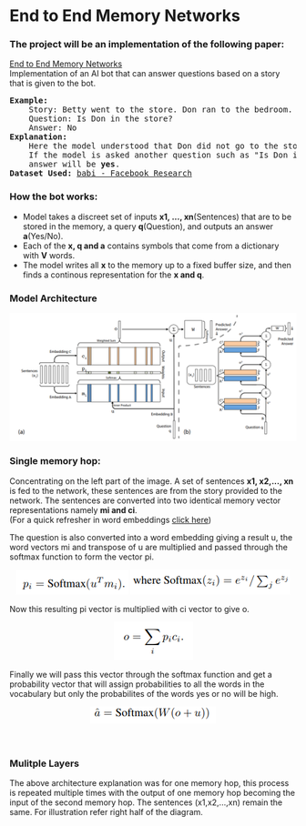<h1>End to End Memory Networks</h1>
<h3>The project will be an implementation of the following paper:</h3> <a href="https://arxiv.org/pdf/1503.08895.pdf">End to End Memory Networks</a><br>
Implementation of an AI bot that can answer questions based on a story that is given to the bot.
<pre>
<b>Example:</b>
    Story: Betty went to the store. Don ran to the bedroom.
    Question: Is Don in the store?
    Answer: No
<b>Explanation:</b>
    Here the model understood that Don did not go to the store and answers accordingly. 
    If the model is asked another question such as "Is Don in the bedroom?" and now the 
    answer will be <b>yes</b>.
<b>Dataset Used:</b> <a href="https://research.fb.com/downloads/babi/">babi - Facebook Research</a>
</pre>
<h3>How the bot works:</h3>
<ul>
<li>
   Model takes a discreet set of inputs <b>x1, ..., xn</b>(Sentences) that are to be stored in the memory, a query <b>q</b>(Question), and outputs an answer <b>a</b>(Yes/No). 
</li>

<li>
   Each of the <b>x, q and a</b> contains symbols that come from a dictionary with <b>V</b> words.
</li>

<li>
   The model writes all <b>x</b> to the memory up to a fixed buffer size, and then finds a continous representation for the <b>x and q</b>.
</li>
</ul>

<h3>Model Architecture</h3>
<center>
<img src="https://github.com/mahajanhrishikesh/End-To-End-Memory-Network/blob/master/images/arch.png?raw=true">
</center>

<h3>Single memory hop:</h3>
Concentrating on the left part of the image. A set of sentences <b>x1, x2,..., xn</b> is fed to the network, these sentences are from the story provided to the network. The sentences are converted into two identical memory vector representations namely <b>mi and ci</b>.<br>
(For a quick refresher in word embeddings <a href="https://machinelearningmastery.com/what-are-word-embeddings/">click here</a>)

The question is also converted into a word embedding giving a result u, the word vectors mi and transpose of u are multiplied and passed through the softmax function to form the vector pi.

<center>
<img src="https://github.com/mahajanhrishikesh/End-To-End-Memory-Network/blob/master/images/utpi.png?raw=true">
<img src="https://github.com/mahajanhrishikesh/End-To-End-Memory-Network/blob/master/images/softmax.png?raw=true">
</center>

Now this resulting pi vector is multiplied with ci vector to give o.

<center>
<img src="https://github.com/mahajanhrishikesh/End-To-End-Memory-Network/blob/master/images/o.png?raw=true">
</center>

Finally we will pass this vector through the softmax function and get a probability vector that will assign probabilities to all the words in the vocabulary but only the probabilites of the words yes or no will be high.

<center>
<img src="https://github.com/mahajanhrishikesh/End-To-End-Memory-Network/blob/master/images/final_mh.png?raw=true">
</center>
<br>
<br>

<h3>Mulitple Layers</h3>
The above architecture explanation was for one memory hop, this process is repeated multiple times with the output of one memory hop becoming the input of the second memory hop. The sentences (x1,x2,...,xn) remain the same. For illustration refer right half of the diagram.

